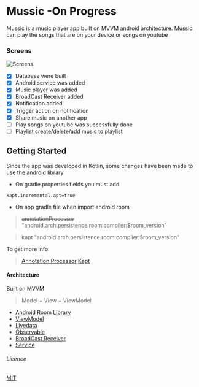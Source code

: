 
# Mussic -On Progress

Mussic is a music player app built on MVVM android architecture.
Mussic can play the songs that are on your device or songs on youtube

### Screens
![Screens](https://user-images.githubusercontent.com/45212967/77564566-fa9d7780-6ed3-11ea-9cd8-7e2c5c3b67ac.jpg)

- [x] Database were built
- [x] Android service was added
- [x] Music player was added
- [x] BroadCast Receiver added
- [x] Notification added
- [x] Trigger action on notification
- [x] Share music on another app
- [ ] Play songs on youtube was successfully done
- [ ] Playlist create/delete/add music to playlist

## Getting Started
Since the app was developed in Kotlin, some changes have been made to use the android library
- On gradle.properties fields you must add
```
kapt.incremental.apt=true
```
- On app gradle file when import android room

> ~~annotationProcessor~~ "android.arch.persistence.room:compiler:$room_version"

> kapt "android.arch.persistence.room:compiler:$room_version"

To get more info
> [Annotation Processor](https://medium.com/@robhor/annotation-processing-for-android-b7eda1a41051)
> [Kapt](https://kotlinlang.org/docs/reference/kapt.html)


#### Architecture
Built on MVVM
> Model + View + ViewModel

- [Android Room Library](https://developer.android.com/jetpack/androidx/releases/room)
- [ViewModel](https://developer.android.com/topic/libraries/architecture/viewmodel)
- [Livedata](https://developer.android.com/topic/libraries/architecture/livedata)
- [Observable](https://developer.android.com/reference/java/util/Observable)
- [BroadCast Receiver](https://android.jlelse.eu/broadcast-receivers-for-beginners-a9d7aa03fb76)
- [Service](https://developer.android.com/reference/android/app/Service.html)


###### Licence
[MIT](https://choosealicense.com/licenses/mit/)

